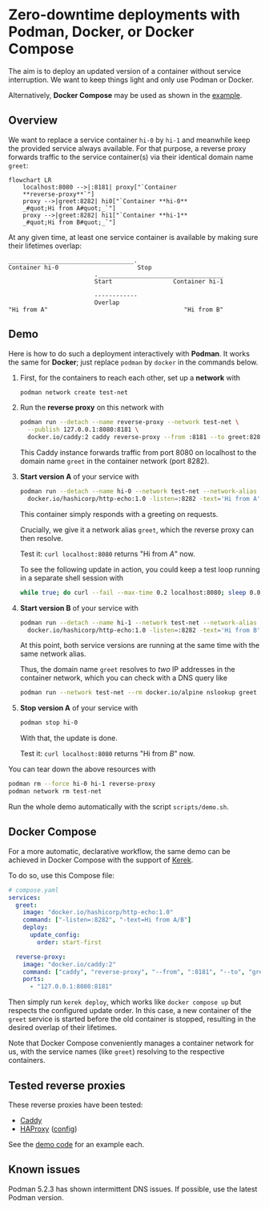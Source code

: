 # Zero-downtime deployments with Podman, Docker, or Docker Compose

The aim is to deploy an updated version of a container without service
interruption. We want to keep things light and only use Podman or Docker.

Alternatively, **Docker Compose** may be used as shown in the
[example](#docker-compose).

## Overview

We want to replace a service container `hi-0` by `hi-1` and meanwhile keep the
provided service always available. For that purpose, a reverse proxy forwards
traffic to the service container(s) via their identical domain name `greet`:

```mermaid
flowchart LR
    localhost:8080 -->|:8181| proxy["`Container
    **reverse-proxy**`"]
    proxy -->|greet:8282| hi0["`Container **hi-0**
    _#quot;Hi from A#quot;_`"]
    proxy -->|greet:8282| hi1["`Container **hi-1**
    _#quot;Hi from B#quot;_`"]
```

At any given time, at least one service container is available by making sure
their lifetimes overlap:

```
___________________________________.
Container hi-0                      Stop
                        .___________________________________
                        Start                 Container hi-1

                        ------------
                        Overlap
"Hi from A"                                      "Hi from B"
```

## Demo

Here is how to do such a deployment interactively with **Podman**. It works the
same for **Docker**; just replace `podman` by `docker` in the commands below.

1. First, for the containers to reach each other, set up a **network** with

   ```bash
   podman network create test-net
   ```

1. Run the **reverse proxy** on this network with

   ```bash
   podman run --detach --name reverse-proxy --network test-net \
     --publish 127.0.0.1:8080:8181 \
     docker.io/caddy:2 caddy reverse-proxy --from :8181 --to greet:8282
   ```

   This Caddy instance forwards traffic from port 8080 on localhost to the
   domain name `greet` in the container network (port 8282).

1. **Start version A** of your service with

   ```bash
   podman run --detach --name hi-0 --network test-net --network-alias greet \
     docker.io/hashicorp/http-echo:1.0 -listen=:8282 -text='Hi from A'
   ```

   This container simply responds with a greeting on requests.

   Crucially, we give it a network alias `greet`, which the reverse proxy can
   then resolve.

   Test it: `curl localhost:8080` returns "Hi from _A_" now.

   To see the following update in action, you could keep a test loop running in
   a separate shell session with

   ```bash
   while true; do curl --fail --max-time 0.2 localhost:8080; sleep 0.01s; done
   ```

1. **Start version B** of your service with

   ```bash
   podman run --detach --name hi-1 --network test-net --network-alias greet \
     docker.io/hashicorp/http-echo:1.0 -listen=:8282 -text='Hi from B'
   ```

   At this point, both service versions are running at the same time with the
   same network alias.

   Thus, the domain name `greet` resolves to _two_ IP addresses in the container
   network, which you can check with a DNS query like

   ```bash
   podman run --network test-net --rm docker.io/alpine nslookup greet
   ```

1. **Stop version A** of your service with

   ```bash
   podman stop hi-0
   ```

   With that, the update is done.

   Test it: `curl localhost:8080` returns "Hi from _B_" now.

You can tear down the above resources with

```bash
podman rm --force hi-0 hi-1 reverse-proxy
podman network rm test-net
```

Run the whole demo automatically with the script `scripts/demo.sh`.

## Docker Compose

For a more automatic, declarative workflow, the same demo can be achieved in
Docker Compose with the support of [Kerek](https://github.com/evolutics/kerek).

To do so, use this Compose file:

```yaml
# compose.yaml
services:
  greet:
    image: "docker.io/hashicorp/http-echo:1.0"
    command: ["-listen=:8282", "-text=Hi from A/B"]
    deploy:
      update_config:
        order: start-first

  reverse-proxy:
    image: "docker.io/caddy:2"
    command: ["caddy", "reverse-proxy", "--from", ":8181", "--to", "greet:8282"]
    ports:
      - "127.0.0.1:8080:8181"
```

Then simply run `kerek deploy`, which works like `docker compose up` but
respects the configured update order. In this case, a new container of the
`greet` service is started before the old container is stopped, resulting in the
desired overlap of their lifetimes.

Note that Docker Compose conveniently manages a container network for us, with
the service names (like `greet`) resolving to the respective containers.

## Tested reverse proxies

These reverse proxies have been tested:

- [Caddy](https://caddyserver.com)
- [HAProxy](https://www.haproxy.org) ([config](haproxy/haproxy.cfg))

See the [demo code](scripts/demo.sh) for an example each.

## Known issues

Podman 5.2.3 has shown intermittent DNS issues. If possible, use the latest
Podman version.
